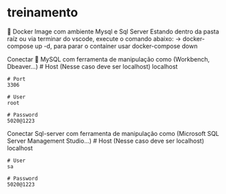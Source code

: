 # treinamento
🐳 Docker Image com ambiente Mysql e Sql Server
Estando dentro da pasta raíz ou via terminar do vscode, execute o comando abaixo: -> docker-compose up -d, para parar o container usar docker-compose down

Conectar 🐬 MySQL com ferramenta de manipulação como (Workbench, Dbeaver...)
    # Host (Nesse caso deve ser localhost)
    localhost

    # Port
    3306

    # User
    root

    # Password
    5020@1223

Conectar Sql-server com ferramenta de manipulação como (Microsoft SQL Server Management Studio...)
    # Host (Nesse caso deve ser localhost)
    localhost

    # User
    sa

    # Password
    5020@1223


